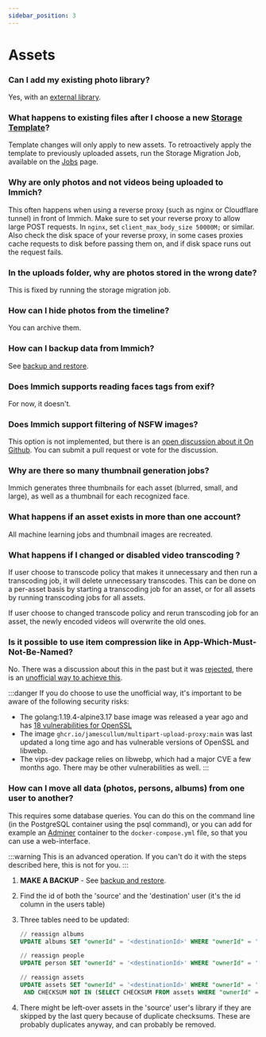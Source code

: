 ```yaml
---
sidebar_position: 3
---
```


# Assets

### Can I add my existing photo library?

Yes, with an [external library](/docs/features/libraries.md).

### What happens to existing files after I choose a new [Storage Template](/docs/administration/storage-template.mdx)?

Template changes will only apply to new assets. To retroactively apply the template to previously uploaded assets, run the Storage Migration Job, available on the [Jobs](/docs/administration/jobs.md) page.

### Why are only photos and not videos being uploaded to Immich?

This often happens when using a reverse proxy (such as nginx or Cloudflare tunnel) in front of Immich. Make sure to set your reverse proxy to allow large POST requests. In `nginx`, set `client_max_body_size 50000M;` or similar. Also check the disk space of your reverse proxy, in some cases proxies cache requests to disk before passing them on, and if disk space runs out the request fails.

### In the uploads folder, why are photos stored in the wrong date?

This is fixed by running the storage migration job.

### How can I hide photos from the timeline?

You can archive them.

### How can I backup data from Immich?

See [backup and restore](/docs/administration/backup-and-restore.md).

### Does Immich supports reading faces tags from exif?

For now, it doesn't.

### Does Immich support filtering of NSFW images?

This option is not implemented, but there is an [open discussion about it
On Github](https://github.com/immich-app/immich/discussions/2451). You can submit a pull request or vote for the discussion.

### Why are there so many thumbnail generation jobs?

Immich generates three thumbnails for each asset (blurred, small, and large), as well as a thumbnail for each recognized face.

### What happens if an asset exists in more than one account?

All machine learning jobs and thumbnail images are recreated.

### What happens if I changed or disabled video transcoding ?

If user choose to transcode policy that makes it unnecessary and then run a transcoding job, it will delete unnecessary transcodes.
This can be done on a per-asset basis by starting a transcoding job for an asset, or for all assets by running transcoding jobs for all assets.

If user choose to changed transcode policy and rerun transcoding job for an asset, the newly encoded videos will overwrite the old ones.


### Is it possible to use item compression like in App-Which-Must-Not-Be-Named?

No. There was a discussion about this in the past but it was [rejected](https://github.com/immich-app/immich/pull/1242), there is an [unofficial way to achieve this](https://gist.github.com/JamesCullum/6604e504318dd326a507108f59ca7dcd).

:::danger
If you do choose to use the unofficial way, it's important to be aware of the following security risks:

- The golang:1.19.4-alpine3.17 base image was released a year ago and has [18 vulnerabilities for OpenSSL](https://hub.docker.com/layers/library/golang/1.19.4-alpine3.17/images/sha256-8b532e4f43b6ccab31b2542d132720aa6e22f6164e0ed9d4885ef2d7c8b87aa5?context=explore)
- The image `ghcr.io/jamescullum/multipart-upload-proxy:main` was last updated a long time ago and has vulnerable versions of OpenSSL and libwebp.
- The vips-dev package relies on libwebp, which had a major CVE a few months ago.
There may be other vulnerabilities as well.
:::

### How can I move all data (photos, persons, albums) from one user to another?

This requires some database queries. You can do this on the command line (in the PostgreSQL container using the psql command), or you can add for example an [Adminer](https://www.adminer.org/) container to the `docker-compose.yml` file, so that you can use a web-interface.

:::warning
This is an advanced operation. If you can't do it with the steps described here, this is not for you.
:::

1. **MAKE A BACKUP** - See [backup and restore](/docs/administration/backup-and-restore.md).
2. Find the id of both the 'source' and the 'destination' user (it's the id column in the users table)
3. Three tables need to be updated:

   ```sql
   // reassign albums
   UPDATE albums SET "ownerId" = '<destinationId>' WHERE "ownerId" = '<sourceId>';

   // reassign people
   UPDATE person SET "ownerId" = '<destinationId>' WHERE "ownerId" = '<sourceId>';

   // reassign assets
   UPDATE assets SET "ownerId" = '<destinationId>' WHERE "ownerId" = '<sourceId>'
    AND CHECKSUM NOT IN (SELECT CHECKSUM FROM assets WHERE "ownerId" = '<destinationId>');
   ```
4. There might be left-over assets in the 'source' user's library if they are skipped by the last query because of duplicate checksums. These are probably duplicates anyway, and can probably be removed.